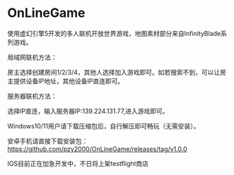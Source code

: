 # OnLineGame
使用虚幻引擎5开发的多人联机开放世界游戏，地图素材部分来自InfinityBlade系列游戏。


局域网联机方法：

房主选择创建房间1/2/3/4，其他人选择加入游戏即可。如若搜索不到，可以让房主提供设备IP地址，其他设备IP直连即可。

服务器联机方法：

选择IP直连，输入服务器IP:139.224.131.77,进入游戏即可。

Windows10/11用户请下载压缩包后，自行解压即可畅玩（无需安装）。

安卓手机请直接下载安装包：https://github.com/pzy2000/OnLineGame/releases/tag/v1.0.0

IOS目前正在加急开发中，不日将上架testflight商店
